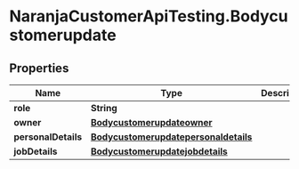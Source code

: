 # NaranjaCustomerApiTesting.Bodycustomerupdate

## Properties

Name | Type | Description | Notes
------------ | ------------- | ------------- | -------------
**role** | **String** |  | [optional] 
**owner** | [**Bodycustomerupdateowner**](Bodycustomerupdateowner.md) |  | [optional] 
**personalDetails** | [**Bodycustomerupdatepersonaldetails**](Bodycustomerupdatepersonaldetails.md) |  | [optional] 
**jobDetails** | [**Bodycustomerupdatejobdetails**](Bodycustomerupdatejobdetails.md) |  | [optional] 


